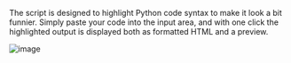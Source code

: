 The script is designed to highlight Python code syntax to make it look a bit funnier. 
Simply paste your code into the input area, and with one click the highlighted output is displayed both as formatted HTML and a preview. 

![image](https://github.com/user-attachments/assets/348310f9-5f92-46a1-9e1d-8af687571f1e)
